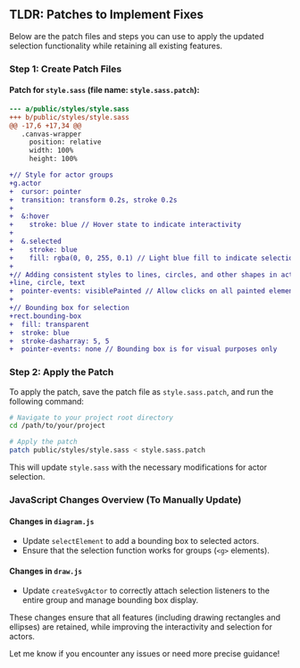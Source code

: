 ## TLDR: Patches to Implement Fixes

Below are the patch files and steps you can use to apply the updated selection functionality while retaining all existing features.

### Step 1: Create Patch Files

#### Patch for `style.sass` (file name: `style.sass.patch`):

```patch
--- a/public/styles/style.sass
+++ b/public/styles/style.sass
@@ -17,6 +17,34 @@
   .canvas-wrapper
     position: relative
     width: 100%
     height: 100%

+// Style for actor groups
+g.actor
+  cursor: pointer
+  transition: transform 0.2s, stroke 0.2s
+
+  &:hover
+    stroke: blue // Hover state to indicate interactivity
+
+  &.selected
+    stroke: blue
+    fill: rgba(0, 0, 255, 0.1) // Light blue fill to indicate selection
+
+// Adding consistent styles to lines, circles, and other shapes in actors
+line, circle, text
+  pointer-events: visiblePainted // Allow clicks on all painted elements
+
+// Bounding box for selection
+rect.bounding-box
+  fill: transparent
+  stroke: blue
+  stroke-dasharray: 5, 5
+  pointer-events: none // Bounding box is for visual purposes only
```

### Step 2: Apply the Patch

To apply the patch, save the patch file as `style.sass.patch`, and run the following command:

```bash
# Navigate to your project root directory
cd /path/to/your/project

# Apply the patch
patch public/styles/style.sass < style.sass.patch
```

This will update `style.sass` with the necessary modifications for actor selection.

### JavaScript Changes Overview (To Manually Update)

#### Changes in `diagram.js`

- Update `selectElement` to add a bounding box to selected actors.
- Ensure that the selection function works for groups (`<g>` elements).

#### Changes in `draw.js`

- Update `createSvgActor` to correctly attach selection listeners to the entire group and manage bounding box display.

These changes ensure that all features (including drawing rectangles and ellipses) are retained, while improving the interactivity and selection for actors.

Let me know if you encounter any issues or need more precise guidance!
